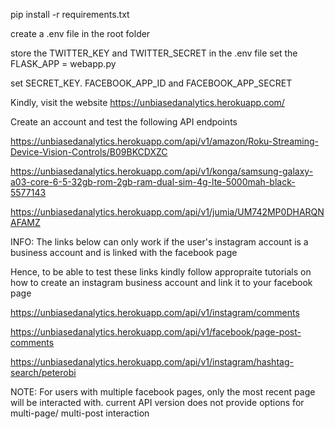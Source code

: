 pip install -r requirements.txt

create a .env file in the root folder

store the TWITTER_KEY and TWITTER_SECRET in the .env file
set the FLASK_APP = webapp.py

set SECRET_KEY. FACEBOOK_APP_ID and FACEBOOK_APP_SECRET

Kindly, visit the website https://unbiasedanalytics.herokuapp.com/ 

Create an account and test the following API endpoints

https://unbiasedanalytics.herokuapp.com/api/v1/amazon/Roku-Streaming-Device-Vision-Controls/B09BKCDXZC

https://unbiasedanalytics.herokuapp.com/api/v1/konga/samsung-galaxy-a03-core-6-5-32gb-rom-2gb-ram-dual-sim-4g-lte-5000mah-black-5577143

https://unbiasedanalytics.herokuapp.com/api/v1/jumia/UM742MP0DHARQNAFAMZ

INFO: The links below can only work if the user's instagram account is a business account
and is linked with the facebook page

Hence, to be able to test these links kindly follow appropraite tutorials on how to create an instagram business account and link it
to your facebook page

https://unbiasedanalytics.herokuapp.com/api/v1/instagram/comments

https://unbiasedanalytics.herokuapp.com/api/v1/facebook/page-post-comments

https://unbiasedanalytics.herokuapp.com/api/v1/instagram/hashtag-search/peterobi

NOTE: For users with multiple facebook pages, only the most recent page will be interacted with.
	current API version does not provide options for multi-page/ multi-post interaction

